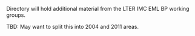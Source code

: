 Directory will hold additional material from the LTER IMC EML BP working groups. 

TBD: May want to split this into 2004 and 2011 areas.
